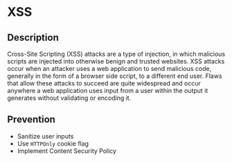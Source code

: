 # XSS
## Description
Cross-Site Scripting (XSS) attacks are a type of injection, in which malicious scripts are injected into otherwise benign and trusted websites. 
XSS attacks occur when an attacker uses a web application to send malicious code, generally in the form of a browser side script, to a different 
end user. Flaws that allow these attacks to succeed are quite widespread and occur anywhere a web application uses input from a user within the 
output it generates without validating or encoding it.

## Prevention
* Sanitize user inputs
* Use ```HTTPOnly``` cookie flag
* Implement Content Security Policy
